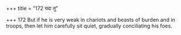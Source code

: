+++
title = "172 यदा तु"

+++
172	But if he is very weak in chariots and beasts of burden and in troops, then let him carefully sit quiet, gradually conciliating his foes.